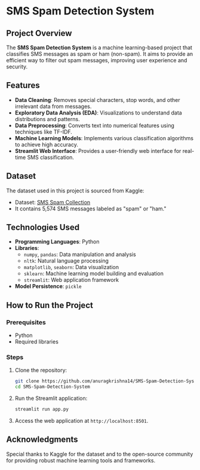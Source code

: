 # SMS Spam Detection System

## Project Overview

The **SMS Spam Detection System** is a machine learning-based project that classifies SMS messages as spam or ham (non-spam). It aims to provide an efficient way to filter out spam messages, improving user experience and security.

## Features

- **Data Cleaning**: Removes special characters, stop words, and other irrelevant data from messages.
- **Exploratory Data Analysis (EDA)**: Visualizations to understand data distributions and patterns.
- **Data Preprocessing**: Converts text into numerical features using techniques like TF-IDF.
- **Machine Learning Models**: Implements various classification algorithms to achieve high accuracy.
- **Streamlit Web Interface**: Provides a user-friendly web interface for real-time SMS classification.

## Dataset

The dataset used in this project is sourced from Kaggle:

- Dataset: [SMS Spam Collection](https://www.kaggle.com/uciml/sms-spam-collection-dataset)
- It contains 5,574 SMS messages labeled as "spam" or "ham."

## Technologies Used

- **Programming Languages**: Python
- **Libraries**:
  - `numpy`, `pandas`: Data manipulation and analysis
  - `nltk`: Natural language processing
  - `matplotlib`, `seaborn`: Data visualization
  - `sklearn`: Machine learning model building and evaluation
  - `streamlit`: Web application framework
- **Model Persistence**: `pickle`

## How to Run the Project

### Prerequisites

- Python
- Required libraries

### Steps

1. Clone the repository:
   ```bash
   git clone https://github.com/anuragkrishna14/SMS-Spam-Detection-System.git
   cd SMS-Spam-Detection-System
   ```
2. Run the Streamlit application:
   ```bash
   streamlit run app.py
   ```
3. Access the web application at `http://localhost:8501`.

## Acknowledgments

Special thanks to Kaggle for the dataset and to the open-source community for providing robust machine learning tools and frameworks.

